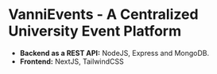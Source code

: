 # VanniEvents - A Centralized University Event Platform

-   **Backend as a REST API:** NodeJS, Express and MongoDB.
-   **Frontend:** NextJS, TailwindCSS